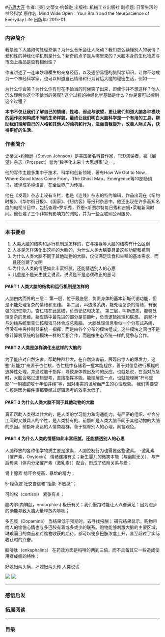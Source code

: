 #[心思大开](https://book.douban.com/subject/26278762/)
作者:  [美] 史蒂文·约翰逊
出版社: 机械工业出版社
副标题: 日常生活的神经科学
原作名: Mind Wide Open：Your Brain and the Neuroscience of Everyday Life
出版年: 2015-01
***
### 内容简介 
我是谁？大脑如何处理恐惧？为什么音乐会让人感动？我们怎么读懂别人的表情？爱和性的神经化学机制是什么？新奇的点子是从哪里来的？大脑本身的生化物质与市面上毒品是否有相似性？

作者讲述了一连串妙趣横生的亲身经历，以及通俗易懂的脑科学知识，让你不必成为一个神经科学家，也可以知道自己情绪和行为背后大脑的秘密生活，例如——

为什么你会笑？为什么你有时在不恰当的时候笑了出来，即使你并不想这样？他人怎么理解你这个不恰当的笑容? 这个过程的神经化学基础是什么？你是否可以控制这个过程？

**本书不仅让我们了解自己的情绪、性格、弱点与欲望，更让我们知道大脑各种模块的运作如何构成不同的生命样貌，最终让我们明白大脑科学是一个有用的工具，帮助我们理解自己的人格和其他人的动机和行为，进而自我提升，改善人际关系，获得更好的生活。**

### 作者简介 
史蒂文•约翰逊（Steven Johnson）是美国著名科普作家，TED演讲者，被《展望》杂志（Prospect）誉为“数字化未来十大思想家”之一。

他的写作主题多集中于技术、科学和创新领域，著有How We Got to Now，Where Good Ideas Come From，The Ghost Map，Emergence等10部畅销书，被译成多种语言，在全世界广为传播。

他在《发现》杂志上设有专栏，也是《连线》杂志的特约编辑，作品出现在《纽约时报》、《华尔街日报》、《国家》、《纽约客》等报刊杂志中。他还出现在许多高知名度的电视节目中，包括查理•罗斯秀，乔恩•斯图尔特每日秀和吉姆•莱勒新闻时间。他创建了三个非常有影响力的网站，并为一些互联网公司服务。

***
### 本书要点
1. 人类大脑的结构和运行机制是怎样的，它与猿猴等大脑的结构有什么区别
2. 人类是怎样演化出这样的大脑的，为什么人类大脑要具备这些功能和机制
3. 为什么人类大脑不同于其他动物的大脑，仅仅满足饮食和生殖的基本需求，而且还创建了文明
4. 为什么人类的情感如此丰富细腻，还能猜透别人的心思
5. 儿童是不是天生就会说谎，说谎是不是必须改正的恶习

#### PART 1 人类大脑的结构和运行机制是怎样的
人脑由内而外的三层：
第一层，位于最底层，负责身体的基本新城代谢功能，但是不能处理复杂的情绪和思维。
第二层，叫边缘系统，能处理复杂的情绪，有很强的记忆能力。杏仁核在此区域，负责记忆和决策。
第三层，叫新皮质，能够处理复杂的思维。新皮质中最先进的部分是前额叶，负责逻辑推理和联想。
前额叶与边缘系统里杏仁核和海马体合成总裁脑。
大脑处理信息看似一个分布式系统，但没有中央控制器来统一指挥，而是由各个分布的模块组成。这些模块之间也不是像计算机系统的各模块一样的互相合作，而是像生态系统一样的竞争与合作。

#### PART 2 人类是怎样演化出这样的大脑的
为了能应对自然灾害，帮助种群壮大。在自然灾害前，展现出惊人的爆发力，这些“超能力”来源于杏仁核，杏仁核中存储着一批本能程序，善于对信息进行模糊的选择性处理，并通过脑干指挥，导致身体做出及时的反应。也就是说，在面对危急时，大脑会略过逻辑思考，直接指挥本能。能理解这一点，也就能理解“杯弓蛇影”“一朝被蛇咬十年怕井绳”等，因对事实的误解而产生的心理现象。
我们需要杏仁核是因为每件事都要经过逻辑思考的效率太低了。

#### PART 3 为什么人类大脑不同于其他动物的大脑
真正帮助人类得以壮大的，是人类的学习能力和沟通能力。有严密的组织、社会分工同时又兼具人的个性，是人类特有的。前额叶是人类大脑不同于其他动物的大脑的原因。前额叶发达的人情商超群，善于揣摩别人的心理，察言观色。

#### PART 4 为什么人类的情感如此丰富细腻，还能猜透别人的心思
人脑释放的各种化学物质主要是激素，人脑控制行为也需要这些激素。
-激乳素（催产素，Oxytocin）
情绪连接有关；新生婴儿的微笑本能（与幽默无关），与产后母亲（体内分泌催产素（激乳素））配合，形成了依附关系与爱；

肾上腺素
惊吓会提高，暴增的精力；

5-羟色胺
社交自信和“拒绝-不敏感”；

可的松（cortisol）
紧张有关；

脑内啡(内啡肽，endorphins)
极乐有关；我们慢跑时能让人兴奋满足：因为跑步的确能导致大脑大量释放内啡呔；

多巴胺（Dopamine）
当结果低于预期时，去寻找报酬；
研究结果显示，购物带给人的愉悦心情也与多巴胺有着或多或少的联系。购物能够刺激大脑的主要区域，琳琅满目的商品和对购物收获的期待，都可以使多巴胺浓度上升，甚至超过了实际收获时的兴奋。

脑啡肽（enkephalins）
在药效方面是吗啡的两到三倍，而不具备其它一些造成使用者成瘾的特性；

好媳妇两头瞒，坏媳妇两头传
人类说谎

![](./_image/2017-06-07-06-06-17.jpg)
![](./_image/2017-06-07-06-12-39.jpg)

***
### 感悟启发
### 拓展阅读
***
### 目录

